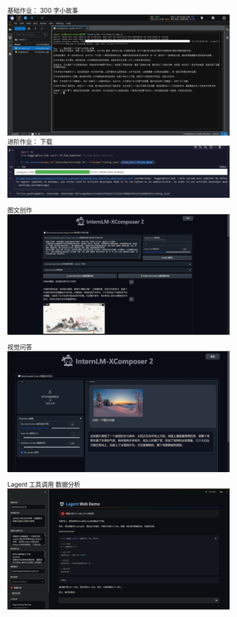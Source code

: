 基础作业：
300 字小故事
![alt text](image_5.png)
进阶作业：
下载
![alt text](image_4.png)

图文创作
![alt text](image_8.png)

视觉问答
![alt text](image_7.png)

Lagent 工具调用 数据分析
![alt text](image_6.png)